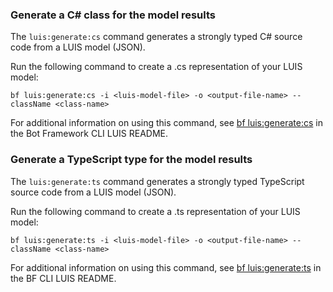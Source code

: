 ### Generate a C# class for the model results

The `luis:generate:cs` command generates a strongly typed C# source code from a LUIS model (JSON).

Run the following command to create a .cs representation of your LUIS model:

```cli
bf luis:generate:cs -i <luis-model-file> -o <output-file-name> --className <class-name>
```

For additional information on using this command, see [bf luis:generate:cs][bf-luisgeneratecs] in the Bot Framework CLI LUIS README.

### Generate a TypeScript type for the model results

The `luis:generate:ts` command generates a strongly typed TypeScript source code from a LUIS model (JSON).

Run the following command to create a .ts representation of your LUIS model:

```cli
bf luis:generate:ts -i <luis-model-file> -o <output-file-name> --className <class-name>
```

For additional information on using this command, see [bf luis:generate:ts][bf-luisgeneratets] in the BF CLI LUIS README.

[bf-luisgeneratecs]: https://github.com/microsoft/botframework-cli/tree/main/packages/luis#bf-luisgeneratecs
[bf-luisgeneratets]: https://github.com/microsoft/botframework-cli/tree/main/packages/luis#bf-luisgeneratets
